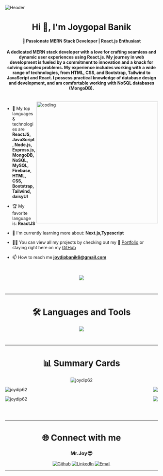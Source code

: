 ![Header](https://i.ibb.co/mGmXZg7/joydip-linkedin-cover-2.jpg)
<h1 align="center">Hi 👋, I'm Joygopal Banik</h1>
<h4 align="center">
🚀 Passionate MERN Stack Developer | React.js Enthusiast
</h4>
<h4 align="center">	
A dedicated MERN stack developer with a love for crafting seamless and dynamic user experiences using React.js. My journey in web development is fueled by a commitment to innovation and a knack for solving complex problems.
My experience includes working with a wide range of technologies, from HTML, CSS, and Bootstrap, Tailwind to JavaScript and React. I possess practical knowledge of database design and development, and am comfortable working with NoSQL databases (MongoDB). 
</h4>
<br>

<img align="right" alt="coding" width="400" src="https://res.cloudinary.com/di5cg0bcv/image/upload/v1702108619/programmer_cywoh9.gif">

<div align="left">

- 🔧 My top languages & technologies are **ReactJS, JavaScript, Node.js, Express.js, MongoDB, NoSQL, MySQL, Firebase, HTML, CSS, Bootstrap, Tailwind, daisyUI**

- 🏆 My favorite language is: **ReactJS**

- 🌱 I'm currently learning more about: **Next.js,Typescript**

- 👩‍💻 You can view all my projects by checking out my 💼 [Portfolio](https://joydip-portfolio.surge.sh/) or staying right here on my [GitHub](https://github.com/joydip62)

- 📫 How to reach me **joydipbanik6@gmail.com**

</div>
<br>

<p align="center"> 
<img src="https://github-readme-streak-stats.herokuapp.com?user=joydip62&theme=tokyonight&hide_border=true)](https://git.io/streak-stats">
</p>

<br>

---

<h1 align="center">🛠️ Languages and Tools</h1>

<p align="center">
  <a href="https://skillicons.dev">
    <img src="https://skillicons.dev/icons?i=git,github,postman,vscode,figma,html,css,bootstrap,tailwind,js,react,nodejs,express,mongodb,firebase" />
  </a>
</p>

<br/>

---

<h1 align="center">📊 Summary Cards</h1>

<div>
<p align="center"><img src="https://github-profile-summary-cards.vercel.app/api/cards/profile-details?username=joydip62&theme=tokyonight" alt="joydip62" /></p>


<p align="left">
<img src="https://github-profile-summary-cards.vercel.app/api/cards/repos-per-language?username=joydip62&theme=tokyonight" alt="joydip62" />
<img align="right" src="https://github-profile-summary-cards.vercel.app/api/cards/most-commit-language?username=joydip62&theme=tokyonight" />
</p>


<p align="left">
<img src="https://github-profile-summary-cards.vercel.app/api/cards/stats?username=joydip62&theme=tokyonight" alt="joydip62" />
<img align="right" src="https://github-profile-summary-cards.vercel.app/api/cards/productive-time?username=joydip62&theme=tokyonight&utcOffset=8" />
</p>



</div>



<br/>
<br/>


---
<div align="center">
<h1 align="center">🌐 Connect with me</h1>

<div align="center">

<h3>Mr.Joy😎</h3>  

</div>

<div align="center">

[![Github](https://img.shields.io/badge/-Github-181717?style=for-the-badge&logo=Github&logoColor=white)](https://github.com/joydip62)
[![LinkedIn](https://img.shields.io/badge/-LinkedIn-0077B5?style=for-the-badge&logo=LinkedIn&logoColor=white)](https://www.linkedin.com/in/joygopal-banik/)
[![Email](https://img.shields.io/badge/Gmail-D14836?style=for-the-badge&logo=gmail&logoColor=white)](mailto:joygopalbanik@gmail.com)



<!-- [![Twitter](https://img.shields.io/badge/-Twitter-1DA1F2?style=for-the-badge&logo=Twitter&logoColor=white)](https://twitter.com/alissamtroiano) -->

</div>

---
